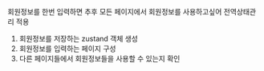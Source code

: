 회원정보를 한번 입력하면 추후 모든 페이지에서 회원정보를 사용하고싶어 전역상태관리 적용

1. 회원정보를 저장하는 zustand 객체 생성
2. 회원정보를 입력하는 페이지 구성
3. 다른 페이지들에서 회원정보들을 사용할 수 있는지 확인
